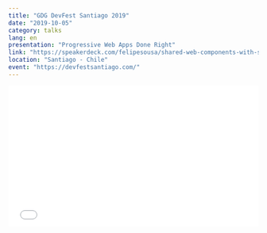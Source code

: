 ```yaml
---
title: "GDG DevFest Santiago 2019"
date: "2019-10-05"
category: talks
lang: en
presentation: "Progressive Web Apps Done Right"
link: "https://speakerdeck.com/felipesousa/shared-web-components-with-stenciljs"
location: "Santiago - Chile"
event: "https://devfestsantiago.com/"
---
```


<div><div style="left: 0; width: 100%; height: 0; position: relative; padding-bottom: 56.25%;"><iframe src="//cdn.iframe.ly/8QGj9ei?playerjs=1&amp;click_to_play=true&amp;_start=40&amp;_end=33m34" style="border: 0; top: 0; left: 0; width: 100%; height: 100%; position: absolute;" allowfullscreen scrolling="no" allow="autoplay *; encrypted-media *; accelerometer; gyroscope; picture-in-picture"></iframe></div></div>
